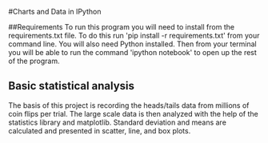 #Charts and Data in IPython

##Requirements
To run this program you will need to install from the requirements.txt file. To do this run 'pip install -r requirements.txt' from your command line. You will also need Python installed. Then from your terminal you will be able to run the command 'ipython notebook' to open up the rest of the program.

## Basic statistical analysis
The basis of this project is recording the heads/tails data from millions of coin flips per trial. The large scale data is then analyzed with the help of the statistics library and matplotlib. Standard deviation and means are calculated and presented in scatter, line, and box plots. 
